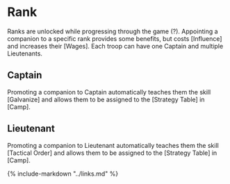 # Rank
Ranks are unlocked while progressing through the game (?). Appointing a companion to a specific rank provides some benefits, but costs [Influence] and increases their [Wages]. Each troop can have one Captain and multiple Lieutenants.

## Captain
Promoting a companion to Captain automatically teaches them the skill [Galvanize] and allows them to be assigned to the [Strategy Table] in [Camp]. 

## Lieutenant
Promoting a companion to Lieutenant automatically teaches them the skill [Tactical Order] and allows them to be assigned to the [Strategy Table] in [Camp]. 

{% include-markdown "../links.md" %}